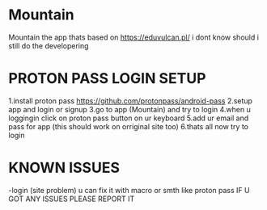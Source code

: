 # Mountain 
Mountain the app thats based on https://eduvulcan.pl/ i dont know should i still do the developering

# PROTON PASS LOGIN SETUP
1.install proton pass https://github.com/protonpass/android-pass
2.setup app and login or signup 
3.go to app (Mountain) and try to login
4.when u loggingin click on proton pass button on ur keyboard
5.add ur email and pass for app (this should work on orriginal site too)
6.thats all now try to login

# KNOWN ISSUES

-login (site problem) u can fix it with macro or smth like proton pass
IF U GOT ANY ISSUES PLEASE REPORT IT 

